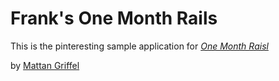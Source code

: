 #  Frank's One Month Rails

This is the pinteresting sample application for
[*One Month Raisl*](http://onemonthrails.com)

by [Mattan Griffel](http://mattangriffel.com)
